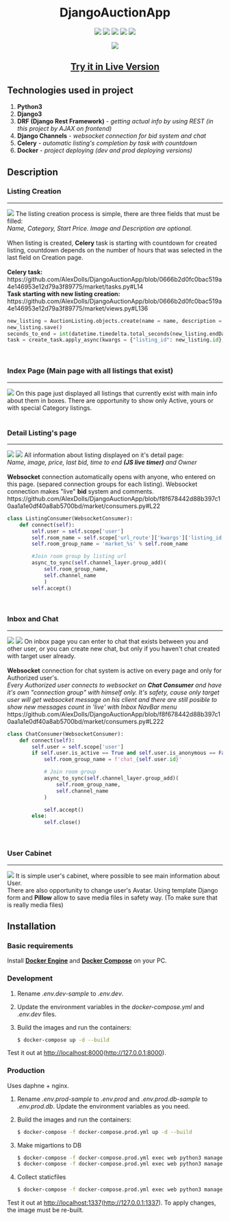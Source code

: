 <h1 align="center">DjangoAuctionApp</h1>
<p align = "center">
<a href = "https://github.com/django/django"><img src = "https://img.shields.io/badge/Django-3.2.9-green"></img></a>
<a href ="https://www.python.org/downloads/release/python-397/"><img src = "https://img.shields.io/badge/Python-3.9.7-green"></img></a>
<a href = "https://www.django-rest-framework.org/"><img src = "https://img.shields.io/badge/DRF-3.12.4-red"></img></a>
<a href = "https://github.com/django/channels"><img src = "https://img.shields.io/badge/DjangoChannels-3.0.4-blue"></img></a>
<a href = "https://github.com/celery/celery"><img src = "https://img.shields.io/badge/Celery-5.2.3-light%20green"></img></a>
</p>
<p align = center>
<img src = "https://i.imgur.com/WoLMzyU.png"><img>
<h2 align = "center"><strong><a href = "#">Try it in Live Version</a></strong></h2>
</p>
<h2>Technologies used in project</h2>
<ol>
<li><strong>Python3</strong></li>
<li><strong>Django3</strong></li>
<li><strong>DRF (Django Rest Framework)</strong> - <i>getting actual info by using REST (in this project by AJAX on frontend)</i></li>
<li><strong>Django Channels</strong> - <i>websocket connection for bid system and chat</i></li>
<li><strong>Celery</strong> - <i>automatic listing's completion by task with countdown</i></li>
<li><strong>Docker</strong> - <i>project deploying (dev and prod deploying versions)</i></li>
</ol>
<h2>Description</h2>
<h3>Listing Creation</h3>
<hr>
<img src = "https://github.com/AlexDolls/DjangoAuctionApp/blob/master/screenshots_readme/createlisting2.png">
  The listing creation process is simple, there are three fields that must be filled:
  <br><i>Name, Category, Start Price. Image and Description are optional.</i>
  <br>
  <br>When listing is created, <strong>Celery</strong> task is starting with countdown for created listing, countdown depends on the number of hours that was selected in the last field on Creation page.
  <br>
  <br><strong>Celery task:</strong><br>
  https://github.com/AlexDolls/DjangoAuctionApp/blob/0666b2d0fc0bac519a4e146953e12d79a3f89775/market/tasks.py#L14
  <br>
  <strong>Task starting with new listing creation:</strong>
  https://github.com/AlexDolls/DjangoAuctionApp/blob/0666b2d0fc0bac519a4e146953e12d79a3f89775/market/views.py#L136
  
```Python
new_listing = AuctionListing.objects.create(name = name, description = description,loaded_image=image_file,image = image, category = category, user = user, startBid = startBid, creationDate = current_date, endDate = end_date, active = active)
new_listing.save()
seconds_to_end = int(datetime.timedelta.total_seconds(new_listing.endDate - new_listing.creationDate))
task = create_task.apply_async(kwargs = {"listing_id": new_listing.id}, countdown = seconds_to_end)
```
<br>  
<h3>Index Page (Main page with all listings that exist)</h3>
<hr>
<img src = "https://github.com/AlexDolls/DjangoAuctionApp/blob/master/screenshots_readme/indexpage.png">
On this page just displayed all listings that currently exist with main info about them in boxes.
There are opportunity to show only Active, yours or with special Category listings.
<br>
<br>
<h3>Detail Listing's page</h3>
<hr>
<img src = "https://github.com/AlexDolls/DjangoAuctionApp/blob/master/screenshots_readme/listing2.png">
<img src = "https://github.com/AlexDolls/DjangoAuctionApp/blob/master/screenshots_readme/listing2_1.png">
All information about listing displayed on it's detail page:
<br><i>Name, image, price, last bid, time to end <strong>(JS live timer)</strong> and Owner</i>
<br>
<br><strong>Websocket</strong> connection automatically opens with anyone, who entered on this page. (separed connection groups for each listing). Websocket connection makes "live" <strong>bid</strong> system and comments.
<br>
https://github.com/AlexDolls/DjangoAuctionApp/blob/f8f678442d88b397c10aa1a1e0df40a8ab5700bd/market/consumers.py#L22

```Python
class ListingConsumer(WebsocketConsumer):
    def connect(self):
        self.user = self.scope['user']
        self.room_name = self.scope['url_route']['kwargs']['listing_id']
        self.room_group_name = 'market_%s' % self.room_name

        #Join room group by listing url
        async_to_sync(self.channel_layer.group_add)(
            self.room_group_name,
            self.channel_name
            )
        self.accept()
```
<br>
<h3>Inbox and Chat</h3>
<hr>
<img src = "https://github.com/AlexDolls/DjangoAuctionApp/blob/master/screenshots_readme/inbox.png">
<img src = "https://github.com/AlexDolls/DjangoAuctionApp/blob/master/screenshots_readme/chat.png">
On inbox page you can enter to chat that exists between you and other user, or you can create new chat, but only if you haven't chat created with target user already.
<br>
<br><strong>Websocket</strong> connection for chat system is active on every page and only for Authorized user's.
<br>
<i>Every Authorized user connects to websocket on <strong>Chat Consumer</strong> and have it's own "connection group" with himself only. It's safety, cause only target user will get websocket message on his client and there are still posible to show new messages count in 'live' with Inbox NavBar menu</small></i>
<br>
https://github.com/AlexDolls/DjangoAuctionApp/blob/f8f678442d88b397c10aa1a1e0df40a8ab5700bd/market/consumers.py#L222

```Python
class ChatConsumer(WebsocketConsumer):
    def connect(self):
        self.user = self.scope['user']
        if self.user.is_active == True and self.user.is_anonymous == False:
            self.room_group_name = f'chat_{self.user.id}'

            # Join room group
            async_to_sync(self.channel_layer.group_add)(
                self.room_group_name,
                self.channel_name
            )

            self.accept()
        else:
            self.close()

```
<br>
<h3>User Cabinet</h3>
<hr>
<img src = "https://github.com/AlexDolls/DjangoAuctionApp/blob/master/screenshots_readme/usercabinet.png">
It is simple user's cabinet, where possible to see main information about User.
<br>There are also opportunity to change user's Avatar. Using template Django form and <strong>Pillow</strong> allow to save media files in safety way. (To make sure that is really media files)
<br>
<h2>Installation</h2>
<h3>Basic requirements</h3>
Install <a href = "https://docs.docker.com/get-docker/"><strong>Docker Engine</strong></a> and <a href = "https://docs.docker.com/compose/install/"><strong>Docker Compose</strong></a> on your PC.
<h3>Development</h3>

1. Rename *.env.dev-sample* to *.env.dev*.
1. Update the environment variables in the *docker-compose.yml* and *.env.dev* files.
1. Build the images and run the containers:

    ```bash
    $ docker-compose up -d --build
    ```
 Test it out at [http://localhost:8000](http://localhost:8000)(http://127.0.0.1:8000).
<h3>Production</h3>
Uses daphne + nginx.

1. Rename *.env.prod-sample* to *.env.prod* and *.env.prod.db-sample* to *.env.prod.db*. Update the environment variables as you need.
1. Build the images and run the containers:

    ```sh
    $ docker-compose -f docker-compose.prod.yml up -d --build
    ```
1. Make migartions to DB

    ```sh
    $ docker-compose -f docker-compose.prod.yml exec web python3 manage.py makemigrations
    $ docker-compose -f docker-compose.prod.yml exec web python3 manage.py migrate
    ```
    
1. Collect staticfiles
    
    ```sh
    $ docker-compose -f docker-compose.prod.yml exec web python3 manage.py collectstatic
    ```
Test it out at [http://localhost:1337](http://localhost:1337)(http://127.0.0.1:1337). To apply changes, the image must be re-built.
